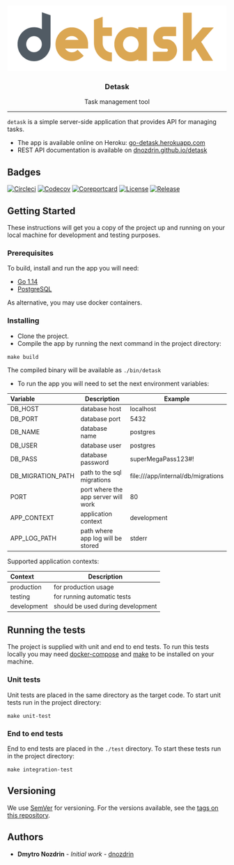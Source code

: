 <p align="center">
  <img alt="piglatin logo" src="assets/logo.png" height="150"/>
  <h3 align="center">Detask</h3>
  <p align="center">Task management tool</p>
</p>

---

`detask` is a simple server-side application that provides API for managing tasks.<br />
- The app is available online on Heroku: [go-detask.herokuapp.com](https://go-detask.herokuapp.com/api/v1/health) <br />
- REST API documentation is available on [dnozdrin.github.io/detask](https://dnozdrin.github.io/detask)

## Badges
[![Circleci](https://circleci.com/gh/dnozdrin/detask.svg?style=shield)](https://circleci.com/gh/dnozdrin/detask)
[![Codecov](https://codecov.io/gh/dnozdrin/detask/branch/master/graph/badge.svg)](https://codecov.io/gh/dnozdrin/detask)
[![Coreportcard](https://goreportcard.com/badge/github.com/dnozdrin/detask)](https://goreportcard.com/report/github.com/dnozdrin/detask)
[![License](https://img.shields.io/github/license/dnozdrin/detask)](/LICENSE)
[![Release](https://img.shields.io/github/release/dnozdrin/detask.svg)](https://github.com/dnozdrin/detask/releases/latest)

## Getting Started

These instructions will get you a copy of the project up and running on your local machine for development and testing purposes.

### Prerequisites

To build, install and run the app you will need:

- [Go 1.14](https://golang.org/dl)
- [PostgreSQL](https://www.postgresql.org/download/)

As alternative, you may use docker containers.

### Installing

- Clone the project.
- Compile the app by running the next command in the project directory:

```shell script
make build
```

The compiled binary will be available as `./bin/detask`

- To run the app you will need to set the next environment variables:

| Variable | Description | Example |
|:--------|-------------|---------|
| DB_HOST | database host |  localhost |
| DB_PORT | database port | 5432 |
| DB_NAME | database name | postgres |
| DB_USER | database user | postgres |
| DB_PASS |  database password | superMegaPass123#! |
| DB_MIGRATION_PATH | path to the sql migrations | file:///app/internal/db/migrations |
| PORT | port where the app server will work | 80 |
| APP_CONTEXT | application context | development |
| APP_LOG_PATH | path where app log will be stored | stderr |

Supported application contexts:

| Context | Description |
|:--------|-------------|
| production | for production usage |
| testing | for running automatic tests |
| development | should be used during development |

## Running the tests

The project is supplied with unit and end to end tests.
To run this tests locally you may need [docker-compose](https://docs.docker.com/compose) and [make](https://en.wikipedia.org/wiki/Make_(software)) to be installed on your machine.

### Unit tests

Unit tests are placed in the same directory as the target code. To start unit tests run in the project directory:

```shell script
make unit-test
```

### End to end tests

End to end tests are placed in the `./test` directory. To start these tests run in the project directory:

```shell script
make integration-test
```

## Versioning

We use [SemVer](http://semver.org/) for versioning. For the versions available, see the [tags on this repository](https://github.com/dnozdrin/detask/tags). 

## Authors

* **Dmytro Nozdrin** - *Initial work* - [dnozdrin](https://github.com/dnozdrin)

